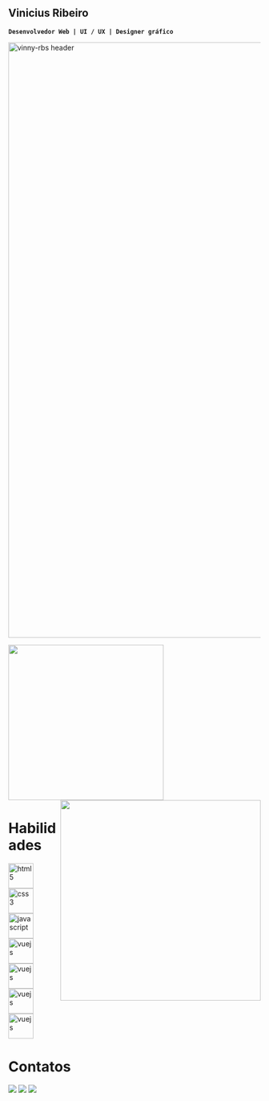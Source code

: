 ## Vinicius Ribeiro
**`Desenvolvedor Web | UI / UX | Designer gráfico`**

<img
  align="center"
  src="https://i.imgur.com/3veNbPz.png"
  alt="vinny-rbs header"
  height="auto"
  width="1188"
/>

<div>
  <img heght="auto" width="310" src="https://github-readme-stats.vercel.app/api/top-langs/?username=vinny-rbs&layout=compact&langs_count=6&theme=dark">
  <img heght="auto" width="400" align="right" src="https://github-readme-stats.vercel.app/api?username=vinny-rbs&show_icons=true&theme=dark">
</div>

<h1 align="left">Habilidades</h1>

<div>
  <p align="left">
     <a href="https://www.w3schools.com/html/" target="_blank" style="margin-right: 8px;">
      <img
        src="https://i.imgur.com/EPlPtkS.png"
        alt="html5"
        width="50"
        height="50"
      />
    </a>
    <a href="https://www.w3schools.com/css/" target="_blank" style="margin-right: 8px;">
      <img
        src="https://i.imgur.com/Mugn41W.png"
        alt="css3"
        width="50"
        height="50"
      />
    </a>
      <a
      href="https://developer.mozilla.org/en-US/docs/Web/JavaScript"
      target="_blank" style="margin-right: 8px;"
    >
      <img
        src="https://i.imgur.com/AhPKvHu.png"
        alt="javascript"
        width="50"
        height="50"
      />
    </a>
      <a href="https://vuejs.org/" target="_blank" style="margin-right: 8px;">
      <img
        src="https://i.imgur.com/VmJ8f14.png"
        alt="vuejs"
        width="50"
        height="50"
      />
    </a>
      <a href="https://spring.io/projects/spring-boot" target="_blank" style="margin-right: 8px;">
      <img
        src="https://i.imgur.com/sTJWgzU.png"
        alt="vuejs"
        width="50"
        height="50"
      />
    </a>
      <a href="https://www.python.org" target="_blank" style="margin-right: 8px;">
      <img
        src="https://i.imgur.com/BKOQX1U.png"
        alt="vuejs"
        width="50"
        height="50"
      />
    </a>
      <a href="https://www.mysql.com" target="_blank" style="margin-right: 8px;">
      <img
        src="https://i.imgur.com/FucB5f4.png"
        alt="vuejs"
        width="50"
        height="50"
      />
    </a>
  </p>
</div>

 <h1>Contatos</h1>

<div> 
  <a href="https://www.instagram.com/vinny_rbs/" target="_blank"><img src="https://img.shields.io/badge/-Instagram-%23E4405F?style=for-the-badge&logo=instagram&logoColor=white" target="_blank"></a>
  <a href = "mailto:viniciusjunioribeiro05@gmail.com"><img src="https://img.shields.io/badge/-Gmail-%23333?style=for-the-badge&logo=gmail&logoColor=white" target="_blank"></a>
  <a href="https://www.linkedin.com/in/vinicius-rbs/" target="_blank"><img src="https://img.shields.io/badge/-LinkedIn-%230077B5?style=for-the-badge&logo=linkedin&logoColor=white" target="_blank"></a> 
</div>
